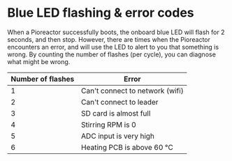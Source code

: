 # Blue LED flashing & error codes

When a Pioreactor successfully boots, the onboard blue LED will flash for 2 seconds, and then stop. However, there are times when the Pioreactor encounters an error, and will use the LED to alert to you that something is wrong. By counting the number of flashes (per cycle), you can diagnose what might be wrong.

| Number of flashes | Error                      |
|-------------------|----------------------------|
| 1                 | Can't connect to network (wifi)    |
| 2                 | Can't connect to leader    |
| 3                 | SD card is almost full     |
| 4                 | Stirring RPM is 0          |
| 5                 | ADC input is very high     |
| 6                 | Heating PCB is above 60 ℃  |


